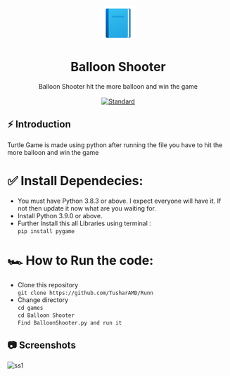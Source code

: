  <p align="center">
    <img alt="" height="80" src="./img/add-readme.png">
  </a>
</p>
<h1 align="center">Balloon Shooter</h1>

<div align="center">
Balloon Shooter hit the more balloon and win the game
</div>

<br />

<div align="center">
  <!-- Standard -->
  <a href="https://standardjs.com">
    <img src="https://img.shields.io/badge/code%20style-standard-brightgreen.svg?style=flat-square"
      alt="Standard" />
  </a>
</div>

## ⚡️  Introduction
Turtle Game is made using python after running the file you have to  hit the more balloon and win the game

# ✅ Install Dependecies:
  - You must have Python 3.8.3 or above. I expect everyone will have it. If not then update it now what are you waiting for.
  - Install Python 3.9.0 or above.
  - Further Install this all Libraries using terminal : <br>
    ```pip install pygame```

# 🏎️  How to Run the code:

- Clone this repository <br>
```git clone https://github.com/TusharAMD/Runn```
- Change directory <br>
```cd games``` <br>
```cd Balloon Shooter```      <br>
```Find BalloonShooter.py and run it```

## 📷 Screenshots

![ss1](./img/ballss.png)